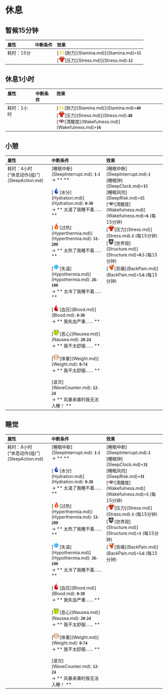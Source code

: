 # 休息  
## 暂候15分钟  
<style>
        .table9379 th,td{
            text-align:left;
            vertical-align:top;
        }
        </style><table class="table table-bordered table9379" data-toggle="table"  ><thead style=""><tr ><th  style=""  >属性</th><th  style=""  data-sortable="true"  >中断条件</th><th  style=""  >效果</th></tr></thead><tr ><td  style=""  >耗时：<font data-toggle="tooltip" data-placement="top" title="1TP">15分</font></td><td  style=""  ></td><td  style=""  >[<div style="width:20px;display:inline-block;text-align:center"><img decoding="async" src="../wiki/Sprite/Tired.png" href="a.md" style="max-width:20px;max-height:20px;"></div>[耐力](Stamina.md)](Stamina.md)<span style="font-family:ui-monospace"><b>+15</b></span><br>[<div style="width:20px;display:inline-block;text-align:center"><img decoding="async" src="../wiki/Sprite/Stress.png" href="a.md" style="max-width:20px;max-height:20px;"></div>[压力](Stress.md)](Stress.md)<span style="font-family:ui-monospace"><b>-12</b></span></td></tr></tbody></table>  
  
## 休息1小时  
<style>
        .table3281 th,td{
            text-align:left;
            vertical-align:top;
        }
        </style><table class="table table-bordered table3281" data-toggle="table"  ><thead style=""><tr ><th  style=""  >属性</th><th  style=""  data-sortable="true"  >中断条件</th><th  style=""  >效果</th></tr></thead><tr ><td  style=""  >耗时：<font data-toggle="tooltip" data-placement="top" title="4TP">1小时</font></td><td  style=""  ></td><td  style=""  >[<div style="width:20px;display:inline-block;text-align:center"><img decoding="async" src="../wiki/Sprite/Tired.png" href="a.md" style="max-width:20px;max-height:20px;"></div>[耐力](Stamina.md)](Stamina.md)<span style="font-family:ui-monospace"><b>+40</b></span><br>[<div style="width:20px;display:inline-block;text-align:center"><img decoding="async" src="../wiki/Sprite/Stress.png" href="a.md" style="max-width:20px;max-height:20px;"></div>[压力](Stress.md)](Stress.md)<span style="font-family:ui-monospace"><b>-48</b></span><br>[<div style="width:20px;display:inline-block;text-align:center"><img decoding="async" src="../wiki/Sprite/Sleepy.png" href="a.md" style="max-width:20px;max-height:20px;"></div>[清醒度](Wakefulness.md)](Wakefulness.md)<span style="font-family:ui-monospace"><b>+16</b></span></td></tr></tbody></table>  
  
## 小憩  
<style>
        .table2061 th,td{
            text-align:left;
            vertical-align:top;
        }
        </style><table class="table table-bordered table2061" data-toggle="table"  ><thead style=""><tr ><th  style=""  >属性</th><th  style=""  >中断条件</th><th  style=""  >效果</th></tr></thead><tr ><td  style=""  >耗时：<font data-toggle="tooltip" data-placement="top" title="16TP">4小时</font><br>[“休息动作(组)”](SleepAction.md)</td><td  style=""  >[睡眠中断](SleepInterrupt.md): <span style="font-family:ui-monospace"><b>1-1</b></span><br>→ **  **<br><br>[<div style="width:20px;display:inline-block;text-align:center"><img decoding="async" src="../wiki/Sprite/Thirst.png" href="a.md" style="max-width:20px;max-height:20px;"></div>[水分](Hydration.md)](Hydration.md): <span style="font-family:ui-monospace"><b>0-30</b></span><br>→ ** 太渴了我睡不着…… **<br><br>[<div style="width:20px;display:inline-block;text-align:center"><img decoding="async" src="../wiki/Sprite/Flame.png" href="a.md" style="max-width:20px;max-height:20px;"></div>[过热](Hyperthermia.md)](Hyperthermia.md): <span style="font-family:ui-monospace"><b>51-200</b></span><br>→ ** 太热了我睡不着…… **<br><br>[<div style="width:20px;display:inline-block;text-align:center"><img decoding="async" src="../wiki/Sprite/Snowflake.png" href="a.md" style="max-width:20px;max-height:20px;"></div>[失温](Hypothermia.md)](Hypothermia.md): <span style="font-family:ui-monospace"><b>26-100</b></span><br>→ ** 太冷了我睡不着…… **<br><br>[<div style="width:20px;display:inline-block;text-align:center"><img decoding="async" src="../wiki/Sprite/BloodPressure.png" href="a.md" style="max-width:20px;max-height:20px;"></div>[血压](Blood.md)](Blood.md): <span style="font-family:ui-monospace"><b>0-30</b></span><br>→ ** 我失血严重…… **<br><br>[<div style="width:20px;display:inline-block;text-align:center"><img decoding="async" src="../wiki/Sprite/Dizzy.png" href="a.md" style="max-width:20px;max-height:20px;"></div>[恶心](Nausea.md)](Nausea.md): <span style="font-family:ui-monospace"><b>20-24</b></span><br>→ ** 我不太舒服…… **<br><br>[<div style="width:20px;display:inline-block;text-align:center"><img decoding="async" src="../wiki/Sprite/WeightNormal.png" href="a.md" style="max-width:20px;max-height:20px;"></div>[体重](Weight.md)](Weight.md): <span style="font-family:ui-monospace"><b>0-74</b></span><br>→ ** 我不太舒服…… **<br><br>[波次](WaveCounter.md): <span style="font-family:ui-monospace"><b>12-24</b></span><br>→ ** 风暴来袭时我无法入睡！ **</td><td  style=""  >[睡眠中断](SleepInterrupt.md)<span style="font-family:ui-monospace"><b>-1</b></span><br>[睡眠钟](SleepClock.md)<span style="font-family:ui-monospace"><b>+15</b></span><br>[睡眠风险](SleepRisk.md)<span style="font-family:ui-monospace"><b>+15</b></span><br>[<div style="width:20px;display:inline-block;text-align:center"><img decoding="async" src="../wiki/Sprite/Sleepy.png" href="a.md" style="max-width:20px;max-height:20px;"></div>[清醒度](Wakefulness.md)](Wakefulness.md)<span style="font-family:ui-monospace"><b>+6</b></span> (每15分钟)<br>[<div style="width:20px;display:inline-block;text-align:center"><img decoding="async" src="../wiki/Sprite/Stress.png" href="a.md" style="max-width:20px;max-height:20px;"></div>[压力](Stress.md)](Stress.md)<span style="font-family:ui-monospace"><b>-1</b></span> (每15分钟)<br>[<div style="width:20px;display:inline-block;text-align:center"><img decoding="async" src="../wiki/Sprite/Structure.png" href="a.md" style="max-width:20px;max-height:20px;"></div>[世界观](Structure.md)](Structure.md)<span style="font-family:ui-monospace"><b>+0.5</b></span> (每15分钟)<br>[<div style="width:20px;display:inline-block;text-align:center"><img decoding="async" src="../wiki/Sprite/Backpain.png" href="a.md" style="max-width:20px;max-height:20px;"></div>[背痛](BackPain.md)](BackPain.md)<span style="font-family:ui-monospace"><b>+5.6</b></span> (每15分钟)</td></tr></tbody></table>  
  
## 睡觉  
<style>
        .table2325 th,td{
            text-align:left;
            vertical-align:top;
        }
        </style><table class="table table-bordered table2325" data-toggle="table"  ><thead style=""><tr ><th  style=""  >属性</th><th  style=""  >中断条件</th><th  style=""  >效果</th></tr></thead><tr ><td  style=""  >耗时：<font data-toggle="tooltip" data-placement="top" title="32TP">8小时</font><br>[“休息动作(组)”](SleepAction.md)</td><td  style=""  >[睡眠中断](SleepInterrupt.md): <span style="font-family:ui-monospace"><b>1-1</b></span><br>→ **  **<br><br>[<div style="width:20px;display:inline-block;text-align:center"><img decoding="async" src="../wiki/Sprite/Thirst.png" href="a.md" style="max-width:20px;max-height:20px;"></div>[水分](Hydration.md)](Hydration.md): <span style="font-family:ui-monospace"><b>0-30</b></span><br>→ ** 太渴了我睡不着…… **<br><br>[<div style="width:20px;display:inline-block;text-align:center"><img decoding="async" src="../wiki/Sprite/Flame.png" href="a.md" style="max-width:20px;max-height:20px;"></div>[过热](Hyperthermia.md)](Hyperthermia.md): <span style="font-family:ui-monospace"><b>51-200</b></span><br>→ ** 太热了我睡不着…… **<br><br>[<div style="width:20px;display:inline-block;text-align:center"><img decoding="async" src="../wiki/Sprite/Snowflake.png" href="a.md" style="max-width:20px;max-height:20px;"></div>[失温](Hypothermia.md)](Hypothermia.md): <span style="font-family:ui-monospace"><b>26-100</b></span><br>→ ** 太冷了我睡不着…… **<br><br>[<div style="width:20px;display:inline-block;text-align:center"><img decoding="async" src="../wiki/Sprite/BloodPressure.png" href="a.md" style="max-width:20px;max-height:20px;"></div>[血压](Blood.md)](Blood.md): <span style="font-family:ui-monospace"><b>0-30</b></span><br>→ ** 我失血严重…… **<br><br>[<div style="width:20px;display:inline-block;text-align:center"><img decoding="async" src="../wiki/Sprite/Dizzy.png" href="a.md" style="max-width:20px;max-height:20px;"></div>[恶心](Nausea.md)](Nausea.md): <span style="font-family:ui-monospace"><b>20-24</b></span><br>→ ** 我不太舒服…… **<br><br>[<div style="width:20px;display:inline-block;text-align:center"><img decoding="async" src="../wiki/Sprite/WeightNormal.png" href="a.md" style="max-width:20px;max-height:20px;"></div>[体重](Weight.md)](Weight.md): <span style="font-family:ui-monospace"><b>0-74</b></span><br>→ ** 我不太舒服…… **<br><br>[波次](WaveCounter.md): <span style="font-family:ui-monospace"><b>12-24</b></span><br>→ ** 风暴来袭时我无法入睡！ **</td><td  style=""  >[睡眠中断](SleepInterrupt.md)<span style="font-family:ui-monospace"><b>-1</b></span><br>[睡眠钟](SleepClock.md)<span style="font-family:ui-monospace"><b>+31</b></span><br>[睡眠风险](SleepRisk.md)<span style="font-family:ui-monospace"><b>+31</b></span><br>[<div style="width:20px;display:inline-block;text-align:center"><img decoding="async" src="../wiki/Sprite/Sleepy.png" href="a.md" style="max-width:20px;max-height:20px;"></div>[清醒度](Wakefulness.md)](Wakefulness.md)<span style="font-family:ui-monospace"><b>+5</b></span> (每15分钟)<br>[<div style="width:20px;display:inline-block;text-align:center"><img decoding="async" src="../wiki/Sprite/Stress.png" href="a.md" style="max-width:20px;max-height:20px;"></div>[压力](Stress.md)](Stress.md)<span style="font-family:ui-monospace"><b>-1</b></span> (每15分钟)<br>[<div style="width:20px;display:inline-block;text-align:center"><img decoding="async" src="../wiki/Sprite/Structure.png" href="a.md" style="max-width:20px;max-height:20px;"></div>[世界观](Structure.md)](Structure.md)<span style="font-family:ui-monospace"><b>+1</b></span> (每15分钟)<br>[<div style="width:20px;display:inline-block;text-align:center"><img decoding="async" src="../wiki/Sprite/Backpain.png" href="a.md" style="max-width:20px;max-height:20px;"></div>[背痛](BackPain.md)](BackPain.md)<span style="font-family:ui-monospace"><b>+5.6</b></span> (每15分钟)</td></tr></tbody></table>  
  


<script>document.title="休息 - 卡牌生存百科 Card Survival Wiki";</script>